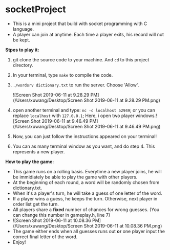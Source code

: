 # socketProject
* This is a mini project that build with socket programming with C language.
* A player can join at anytime. Each time a player exits, his record will not be kept.

**Stpes to play it:**
1. git clone the source code to your machine. And `cd` to this project directory.

2. In your terminal, type `make` to compile the code.

3. `./wordsrv dictionary.txt` to run the server. Choose 'Allow'.

   ![Screen Shot 2019-06-11 at 9.28.29 PM](/Users/xuwang/Desktop/Screen Shot 2019-06-11 at 9.28.29 PM.png)

4. open another terminal and type: `nc -c localhost 52949`; or you can replace `localhost` with `127.0.0.1`; Here, i open two player windows.![Screen Shot 2019-06-11 at 9.46.49 PM](/Users/xuwang/Desktop/Screen Shot 2019-06-11 at 9.46.49 PM.png)

5. Now, you can just follow the instructions appeared on your terminal!

6. You can as many terminal window as you want, and do step 4. This represents a new player.

**How to play the game:**

* This game runs on a rolling basis. Everytime a new player joins, he will be immidiately be able to play the game with other players. 
* At the beginning of each round, a word will be randomly chosen from dictionary.txt.
* When it's a player's turn, he will take a guess of one letter of the word. 
* If a player wins a guess, he keeps the turn. Otherwise, next player in order list get the turn.
* All players share a **fixed** number of chances for wrong guesses. (You can change this number in gameplay.h, line 7)
* ![Screen Shot 2019-06-11 at 10.08.36 PM](/Users/xuwang/Desktop/Screen Shot 2019-06-11 at 10.08.36 PM.png)
* The game either ends when all guesses runs out **or** one player input the correct final letter of the word.
* Enjoy!